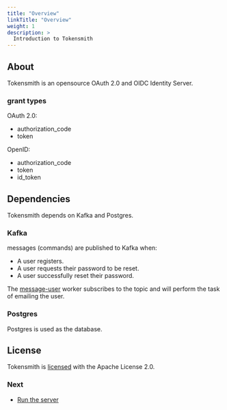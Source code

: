 ```yaml
---
title: "Overview"
linkTitle: "Overview"
weight: 1
description: >
  Introduction to Tokensmith
---
```


## About

Tokensmith is an opensource OAuth 2.0 and OIDC Identity Server.

### grant types

OAuth 2.0:
 - authorization_code
 - token

OpenID:
 - authorization_code
 - token
 - id_token

## Dependencies

Tokensmith depends on Kafka and Postgres.

### Kafka

messages (commands) are published to Kafka when:
 - A user registers.
 - A user requests their password to be reset.
 - A user successfully reset their password.
 
The [message-user](https://github.com/tokensmith/message-user) worker subscribes to the topic and will perform the task of emailing the user.

### Postgres

Postgres is used as the database.

## License

Tokensmith is [licensed](https://github.com/tokensmith/tokensmith/blob/main/LICENSE.txt) with the Apache License 2.0.
  
### Next

* [Run the server](/docs/run-the-server/)

